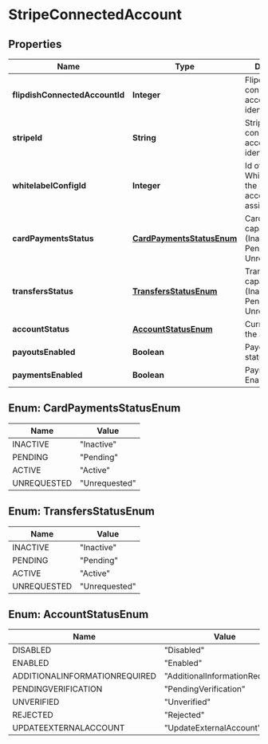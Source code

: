 
# StripeConnectedAccount

## Properties
Name | Type | Description | Notes
------------ | ------------- | ------------- | -------------
**flipdishConnectedAccountId** | **Integer** | Flipdish connected account identifier |  [optional]
**stripeId** | **String** | Stripe&#39;s own connected account identifier |  [optional]
**whitelabelConfigId** | **Integer** | Id of the WhitelabelConfig the connected account is assigned to |  [optional]
**cardPaymentsStatus** | [**CardPaymentsStatusEnum**](#CardPaymentsStatusEnum) | Card payments capability status (Inactive, Pending, Active, Unrequested) |  [optional]
**transfersStatus** | [**TransfersStatusEnum**](#TransfersStatusEnum) | Transfers capability status (Inactive, Pending, Active, Unrequested) |  [optional]
**accountStatus** | [**AccountStatusEnum**](#AccountStatusEnum) | Current status of the account |  [optional]
**payoutsEnabled** | **Boolean** | Payouts Enabled status |  [optional]
**paymentsEnabled** | **Boolean** | Payments Enabled status |  [optional]


<a name="CardPaymentsStatusEnum"></a>
## Enum: CardPaymentsStatusEnum
Name | Value
---- | -----
INACTIVE | &quot;Inactive&quot;
PENDING | &quot;Pending&quot;
ACTIVE | &quot;Active&quot;
UNREQUESTED | &quot;Unrequested&quot;


<a name="TransfersStatusEnum"></a>
## Enum: TransfersStatusEnum
Name | Value
---- | -----
INACTIVE | &quot;Inactive&quot;
PENDING | &quot;Pending&quot;
ACTIVE | &quot;Active&quot;
UNREQUESTED | &quot;Unrequested&quot;


<a name="AccountStatusEnum"></a>
## Enum: AccountStatusEnum
Name | Value
---- | -----
DISABLED | &quot;Disabled&quot;
ENABLED | &quot;Enabled&quot;
ADDITIONALINFORMATIONREQUIRED | &quot;AdditionalInformationRequired&quot;
PENDINGVERIFICATION | &quot;PendingVerification&quot;
UNVERIFIED | &quot;Unverified&quot;
REJECTED | &quot;Rejected&quot;
UPDATEEXTERNALACCOUNT | &quot;UpdateExternalAccount&quot;



